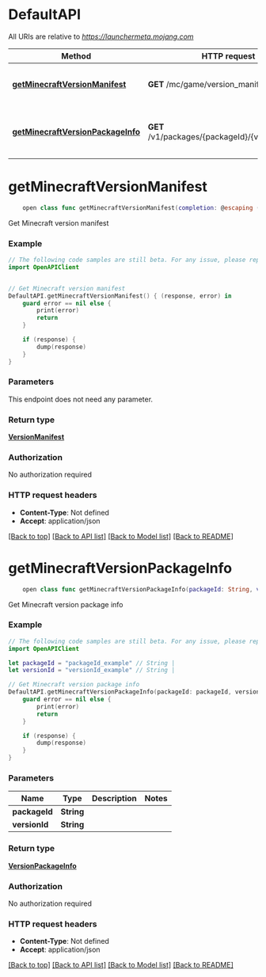 # DefaultAPI

All URIs are relative to *https://launchermeta.mojang.com*

Method | HTTP request | Description
------------- | ------------- | -------------
[**getMinecraftVersionManifest**](DefaultAPI.md#getminecraftversionmanifest) | **GET** /mc/game/version_manifest.json | Get Minecraft version manifest
[**getMinecraftVersionPackageInfo**](DefaultAPI.md#getminecraftversionpackageinfo) | **GET** /v1/packages/{packageId}/{versionId}.json | Get Minecraft version package info


# **getMinecraftVersionManifest**
```swift
    open class func getMinecraftVersionManifest(completion: @escaping (_ data: VersionManifest?, _ error: Error?) -> Void)
```

Get Minecraft version manifest

### Example
```swift
// The following code samples are still beta. For any issue, please report via http://github.com/OpenAPITools/openapi-generator/issues/new
import OpenAPIClient


// Get Minecraft version manifest
DefaultAPI.getMinecraftVersionManifest() { (response, error) in
    guard error == nil else {
        print(error)
        return
    }

    if (response) {
        dump(response)
    }
}
```

### Parameters
This endpoint does not need any parameter.

### Return type

[**VersionManifest**](VersionManifest.md)

### Authorization

No authorization required

### HTTP request headers

 - **Content-Type**: Not defined
 - **Accept**: application/json

[[Back to top]](#) [[Back to API list]](../README.md#documentation-for-api-endpoints) [[Back to Model list]](../README.md#documentation-for-models) [[Back to README]](../README.md)

# **getMinecraftVersionPackageInfo**
```swift
    open class func getMinecraftVersionPackageInfo(packageId: String, versionId: String, completion: @escaping (_ data: VersionPackageInfo?, _ error: Error?) -> Void)
```

Get Minecraft version package info

### Example
```swift
// The following code samples are still beta. For any issue, please report via http://github.com/OpenAPITools/openapi-generator/issues/new
import OpenAPIClient

let packageId = "packageId_example" // String | 
let versionId = "versionId_example" // String | 

// Get Minecraft version package info
DefaultAPI.getMinecraftVersionPackageInfo(packageId: packageId, versionId: versionId) { (response, error) in
    guard error == nil else {
        print(error)
        return
    }

    if (response) {
        dump(response)
    }
}
```

### Parameters

Name | Type | Description  | Notes
------------- | ------------- | ------------- | -------------
 **packageId** | **String** |  | 
 **versionId** | **String** |  | 

### Return type

[**VersionPackageInfo**](VersionPackageInfo.md)

### Authorization

No authorization required

### HTTP request headers

 - **Content-Type**: Not defined
 - **Accept**: application/json

[[Back to top]](#) [[Back to API list]](../README.md#documentation-for-api-endpoints) [[Back to Model list]](../README.md#documentation-for-models) [[Back to README]](../README.md)

